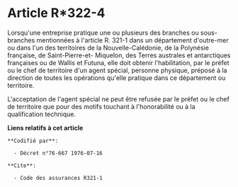# Article R*322-4

Lorsqu'une entreprise pratique une ou plusieurs des branches ou sous-branches mentionnées à l'article R. 321-1 dans un
département d'outre-mer ou dans l'un des territoires de la Nouvelle-Calédonie, de la Polynésie française, de Saint-Pierre-et-
Miquelon, des Terres australes et antarctiques françaises ou de Wallis et Futuna, elle doit obtenir l'habilitation, par le
préfet ou le chef de territoire d'un agent spécial, personne physique, préposé à la direction de toutes les opérations
qu'elle pratique dans ce département ou territoire.

L'acceptation de l'agent spécial ne peut être refusée par le préfet ou le chef de territoire que pour des motifs touchant à
l'honorabilité ou à la qualification technique.

**Liens relatifs à cet article**

	**Codifié par**:

	  - Décret n°76-667 1976-07-16

	**Cite**:

	  - Code des assurances R321-1
